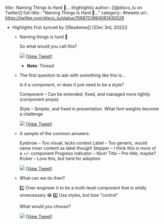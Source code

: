 title:: Naming Things Is Hard 📝... (highlights)
author:: [[@disco_lu on Twitter]]
full-title:: "Naming Things Is Hard 📝..."
category:: #tweets
url:: https://twitter.com/disco_lu/status/1598703964081430529

- Highlights first synced by [[Readwise]] [[Dec 3rd, 2022]]
	- Naming things is hard 📝
	  
	  So what would you call this? 
	  
	  ![](https://pbs.twimg.com/media/Fi-8xP2XEAEqpXt.png) ([View Tweet](https://twitter.com/disco_lu/status/1598703964081430529))
		- **Note**: Thread
	- The first question to ask with something like this is...
	  
	  Is it a component, or does it just need to be a style?
	  
	  Component – Can be extended, fixed, and managed more tightly (component props)
	  
	  Style – Smipler, and fixed in presentation. What font weights become a challenge 
	  
	  ![](https://pbs.twimg.com/media/Fi_daGcXEAAQjqi.png) ([View Tweet](https://twitter.com/disco_lu/status/1598739968670797828))
	- A sample of the common answers:
	  
	  Eyebrow – Too visual, lacks context
	  Label – Too generic, would name inner content as label though!
	  Stepper – I think this is more of a +/- component
	  Progress indicator – Nice!
	  Title – Pre-title, maybe?
	  Kicker – Love this, but hard for adoption 
	  
	  ![](https://pbs.twimg.com/media/Fi_dq0JWYAALREo.png) ([View Tweet](https://twitter.com/disco_lu/status/1598740650446524427))
	- What can we do then?
	  
	  1️⃣ Over-engineer it to be a multi-level component that is wildly unnecessary 😂
	  2️⃣ Use styles, but lose "control"
	  
	  What would you choose? 
	  
	  ![](https://pbs.twimg.com/media/Fi_hRykWAAMeEjg.jpg) ([View Tweet](https://twitter.com/disco_lu/status/1598744151859789839))